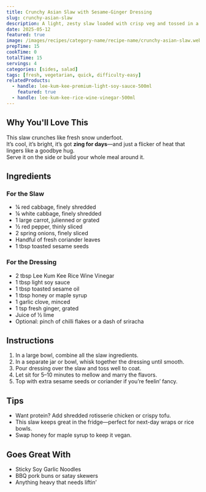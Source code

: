 ```yaml
---
title: Crunchy Asian Slaw with Sesame-Ginger Dressing
slug: crunchy-asian-slaw
description: A light, zesty slaw loaded with crisp veg and tossed in a sesame-ginger dressing—perfect alongside rich mains or piled high in wraps and buns.
date: 2025-05-12
featured: true
image: /images/recipes/category-name/recipe-name/crunchy-asian-slaw.webp
prepTime: 15
cookTime: 0
totalTime: 15
servings: 4
categories: [sides, salad]
tags: [fresh, vegetarian, quick, difficulty-easy]
relatedProducts:
  - handle: lee-kum-kee-premium-light-soy-sauce-500ml
    featured: true
  - handle: lee-kum-kee-rice-wine-vinegar-500ml
---
```


## Why You'll Love This

This slaw crunches like fresh snow underfoot.  
It’s cool, it’s bright, it’s got **zing for days**—and just a flicker of heat that lingers like a goodbye hug.  
Serve it on the side or build your whole meal around it.

## Ingredients

### For the Slaw
- ¼ red cabbage, finely shredded  
- ¼ white cabbage, finely shredded  
- 1 large carrot, julienned or grated  
- ½ red pepper, thinly sliced  
- 2 spring onions, finely sliced  
- Handful of fresh coriander leaves  
- 1 tbsp toasted sesame seeds  

### For the Dressing
- 2 tbsp Lee Kum Kee Rice Wine Vinegar  
- 1 tbsp light soy sauce  
- 1 tbsp toasted sesame oil  
- 1 tbsp honey or maple syrup  
- 1 garlic clove, minced  
- 1 tsp fresh ginger, grated  
- Juice of ½ lime  
- Optional: pinch of chilli flakes or a dash of sriracha  

## Instructions

1. In a large bowl, combine all the slaw ingredients.
2. In a separate jar or bowl, whisk together the dressing until smooth.
3. Pour dressing over the slaw and toss well to coat.
4. Let sit for 5–10 minutes to mellow and marry the flavors.
5. Top with extra sesame seeds or coriander if you’re feelin’ fancy.

## Tips

- Want protein? Add shredded rotisserie chicken or crispy tofu.
- This slaw keeps great in the fridge—perfect for next-day wraps or rice bowls.
- Swap honey for maple syrup to keep it vegan.

## Goes Great With

- Sticky Soy Garlic Noodles  
- BBQ pork buns or satay skewers  
- Anything heavy that needs liftin’